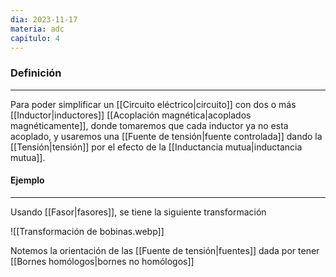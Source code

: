 ```yaml
---
dia: 2023-11-17
materia: adc
capitulo: 4
---
```

### Definición
---
Para poder simplificar un [[Circuito eléctrico|circuito]] con dos o más [[Inductor|inductores]] [[Acoplación magnética|acoplados magnéticamente]], donde tomaremos que cada inductor ya no esta acoplado, y usaremos una [[Fuente de tensión|fuente controlada]] dando la [[Tensión|tensión]] por el efecto de la [[Inductancia mutua|inductancia mutua]].

#### Ejemplo
---
Usando [[Fasor|fasores]], se tiene la siguiente transformación 

![[Transformación de bobinas.webp]]

Notemos la orientación de las [[Fuente de tensión|fuentes]] dada por tener [[Bornes homólogos|bornes no homólogos]]
